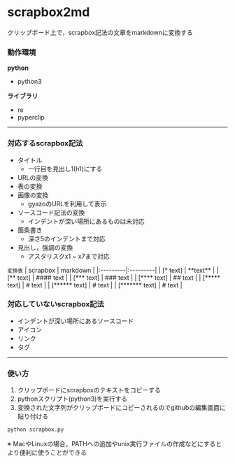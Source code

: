 # scrapbox2md
クリップボード上で，scrapbox記法の文章をmarkdownに変換する

### 動作環境

**python**
- python3

**ライブラリ**
- re
- pyperclip

---

### 対応するscrapbox記法

- タイトル
  - 一行目を見出し1(h1)にする
- URLの変換
- 表の変換
- 画像の変換
  - gyazoのURLを利用して表示
- ソースコード記法の変換
  - インデントが深い場所にあるものは未対応
- 箇条書き
  - 深さ5のインデントまで対応
- 見出し，強調の変換
  - アスタリスクx1 ~ x7まで対応

`変換表`
| scrapbox | markdown |
|:---------|:---------|
| \[* text] | \*\*text\*\* |
| \[** text] | #### text |
| \[*** text] | ### text |
| \[**** text] | ## text |
| \[***** text] | # text |
| \[****** text] | # text |
| \[******* text] | # text |


### 対応していないscrapbox記法

- インデントが深い場所にあるソースコード
- アイコン
- リンク
- タグ

---

### 使い方

1. クリップボードにscrapboxのテキストをコピーする
2. pythonスクリプト(python3)を実行する
3. 変換された文字列がクリップボードにコピーされるのでgithubの編集画面に貼り付ける

```py
python scrapbox.py
```

※ MacやLinuxの場合，PATHへの追加やunix実行ファイルの作成などにするとより便利に使うことができる
